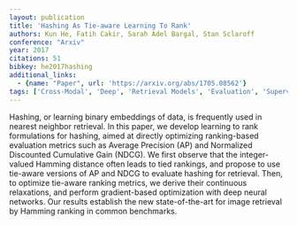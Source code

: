 ```yaml
---
layout: publication
title: 'Hashing As Tie-aware Learning To Rank'
authors: Kun He, Fatih Cakir, Sarah Adel Bargal, Stan Sclaroff
conference: "Arxiv"
year: 2017
citations: 51
bibkey: he2017hashing
additional_links:
  - {name: "Paper", url: 'https://arxiv.org/abs/1705.08562'}
tags: ['Cross-Modal', 'Deep', 'Retrieval Models', 'Evaluation', 'Supervised', 'Training Strategy', 'Hashing']
---
```

Hashing, or learning binary embeddings of data, is frequently used in nearest
neighbor retrieval. In this paper, we develop learning to rank formulations for
hashing, aimed at directly optimizing ranking-based evaluation metrics such as
Average Precision (AP) and Normalized Discounted Cumulative Gain (NDCG). We
first observe that the integer-valued Hamming distance often leads to tied
rankings, and propose to use tie-aware versions of AP and NDCG to evaluate
hashing for retrieval. Then, to optimize tie-aware ranking metrics, we derive
their continuous relaxations, and perform gradient-based optimization with deep
neural networks. Our results establish the new state-of-the-art for image
retrieval by Hamming ranking in common benchmarks.

